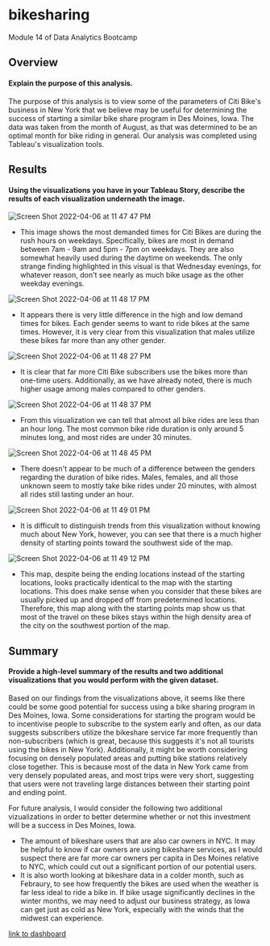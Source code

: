 # bikesharing
Module 14 of Data Analytics Bootcamp

## Overview 
#### Explain the purpose of this analysis.

The purpose of this analysis is to view some of the parameters of Citi Bike's business in New York that we believe may be useful for determining the success of starting a similar bike share program in Des Moines, Iowa. The data was taken from the month of August, as that was determined to be an optimal month for bike riding in general. Our analysis was completed using Tableau's visualization tools. 


## Results 
#### Using the visualizations you have in your Tableau Story, describe the results of each visualization underneath the image.

![Screen Shot 2022-04-06 at 11 47 47 PM](https://user-images.githubusercontent.com/96350388/162137722-342bbe73-a08e-4cfd-acd6-e650eb6a9b64.png)
- This image shows the most demanded times for Citi Bikes are during the rush hours on weekdays. Specifically, bikes are most in demand between 7am - 9am and 5pm - 7pm on weekdays. They are also somewhat heavily used during the daytime on weekends. The only strange finding highlighted in this visual is that Wednesday evenings, for whatever reason, don't see nearly as much bike usage as the other weekday evenings. 

![Screen Shot 2022-04-06 at 11 48 17 PM](https://user-images.githubusercontent.com/96350388/162137758-9b6e98c1-c3c1-4e33-90b9-3b4c94b67ab0.png)
- It appears there is very little difference in the high and low demand times for bikes. Each gender seems to want to ride bikes at the same times. However, it is very clear from this visualization that males utilize these bikes far more than any other gender. 

![Screen Shot 2022-04-06 at 11 48 27 PM](https://user-images.githubusercontent.com/96350388/162137787-54ad7f2a-1dff-4d03-8cbb-81dec72f0fca.png)
- It is clear that far more Citi Bike subscribers use the bikes more than one-time users. Additionally, as we have already noted, there is much higher usage among males compared to other genders. 

![Screen Shot 2022-04-06 at 11 48 37 PM](https://user-images.githubusercontent.com/96350388/162137819-42165245-02a7-4694-8b36-0d084e1a71a4.png)
- From this visualization we can tell that almost all bike rides are less than an hour long. The most common bike ride duration is only around 5 minutes long, and most rides are under 30 minutes.

![Screen Shot 2022-04-06 at 11 48 45 PM](https://user-images.githubusercontent.com/96350388/162137858-b95b8228-e56e-4fcb-bb59-b0c1d2f4b120.png)
- There doesn't appear to be much of a difference between the genders regarding the duration of bike rides. Males, females, and all those unknown seem to mostly take bike rides under 20 minutes, with almost all rides still lasting under an hour.

![Screen Shot 2022-04-06 at 11 49 01 PM](https://user-images.githubusercontent.com/96350388/162137897-4d99a5f4-6d23-4002-8e24-bf677bf7b73c.png)
- It is difficult to distinguish trends from this visualization without knowing much about New York, however, you can see that there is a much higher density of starting points toward the southwest side of the map. 

![Screen Shot 2022-04-06 at 11 49 12 PM](https://user-images.githubusercontent.com/96350388/162137928-456b8da5-af9a-44fe-b204-951dc2318ad6.png)
- This map, despite being the ending locations instead of the starting locations, looks practically identical to the map with the starting locations. This does make sense when you consider that these bikes are usually picked up and dropped off from predetermined locations. Therefore, this map along with the starting points map show us that most of the travel on these bikes stays within the high density area of the city on the southwest portion of the map.


## Summary 
#### Provide a high-level summary of the results and two additional visualizations that you would perform with the given dataset.

Based on our findings from the visualizations above, it seems like there could be some good potential for success using a bike sharing program in Des Moines, Iowa. Some considerations for starting the program would be to incentivise people to subscribe to the system early and often, as our data suggests subscribers utilize the bikeshare service far more frequently than non-subscribers (which is great, because this suggests it's not all tourists using the bikes in New York). Additionally, it might be worth considering focusing on densely populated areas and putting bike stations relatively close together. This is because most of the data in New York came from very densely populated areas, and most trips were very short, suggesting that users were not traveling large distances between their starting point and ending point. 

For future analysis, I would consider the following two additional vizualizations in order to better determine whether or not this investment will be a success in Des Moines, Iowa.
- The amount of bikeshare users that are also car owners in NYC. It may be helpful to know if car owners are using bikeshare services, as I would suspect there are far more car owners per capita in Des Moines relative to NYC, which could cut out a significant portion of our potential users. 
- It is also worth looking at bikeshare data in a colder month, such as Febraury, to see how frequently the bikes are used when the weather is far less ideal to ride a bike in. If bike usage significantly declines in the winter months, we may need to adjust our business strategy, as Iowa can get just as cold as New York, especially with the winds that the midwest can experience. 


[link to dashboard](https://public.tableau.com/app/profile/michael.binger/viz/NYC_Citibike_Challenge_16493120565040/Story1?publish=yes)


